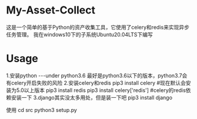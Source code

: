 # My-Asset-Collect
这是一个简单的基于Python的资产收集工具，它使用了celery和redis来实现异步任务管理。
我在windows10下的子系统Ubuntu20.04LTS下编写

# Usage
1.安装python ---under python3.6
最好是python3.6以下的版本，python3.7会有celery开启失败的风险
2.安装celery和redis
pip3 install celery   #现在默认会安装为5.0以上版本
pip3 install redis
pip3 install celery['redis'] #celery的redis依赖安装一下
3.django其实没太多用处，但是装一下吧
pip3 install django

使用
cd src
python3 setup.py 
